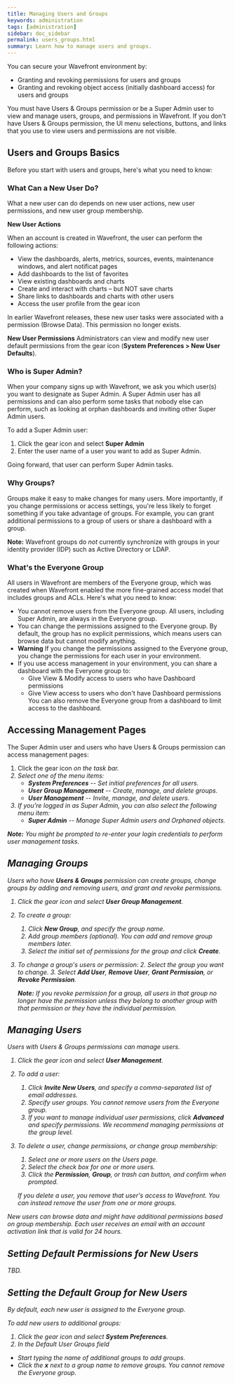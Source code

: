 ```yaml
---
title: Managing Users and Groups
keywords: administration
tags: [administration]
sidebar: doc_sidebar
permalink: users_groups.html
summary: Learn how to manage users and groups.
---
```

You can secure your Wavefront environment by:
* Granting and revoking permissions for users and groups
* Granting and revoking object access (initially dashboard access) for users and groups

You must have Users & Groups permission or be a Super Admin user to view and manage users, groups, and permissions in Wavefront. If you don't have Users & Groups permission, the UI menu selections, buttons, and links that you use to view users and permissions are not visible.

## Users and Groups Basics

Before you start with users and groups, here's what you need to know:

### What Can a New User Do?

What a new user can do depends on new user actions, new user permissions, and new user group membership.

**New User Actions**

When an account is created in Wavefront, the user can perform the following actions:

* View the dashboards, alerts, metrics, sources, events, maintenance windows, and alert notificat pages
* Add dashboards to the list of favorites
* View existing dashboards and charts
* Create and interact with charts – but NOT save charts
* Share links to dashboards and charts with other users
* Access the user profile from the gear icon

In earlier Wavefront releases, these new user tasks were associated with a permission (Browse Data). This permission no longer exists.

**New User Permissions**
Administrators can view and modify new user default permissions from the gear icon (**System Preferences > New User Defaults**).

### Who is Super Admin?

When your company signs up with Wavefront, we ask you which user(s) you want to designate as Super Admin. A Super Admin user has all permissions and can also  perform some tasks that nobody else can perform, such as looking at orphan dashboards and inviting other Super Admin users.

To add a Super Admin user:
1. Click the gear icon and select **Super Admin**
2. Enter the user name of a user you want to add as Super Admin.

Going forward, that user can perform Super Admin tasks.

### Why Groups?

Groups make it easy to make changes for many users. More importantly, if you change permissions or access settings, you're less likely to forget something if you take advantage of groups. For example, you can grant additional permissions to a group of users or share a dashboard with a group.

**Note:** Wavefront groups do *not* currently synchronize with groups in your identity provider (IDP) such as Active Directory or LDAP.

### What's the Everyone Group

All users in Wavefront are members of the Everyone group, which was created when Wavefront enabled the more fine-grained access model that includes groups and ACLs.
Here's what you need to know:

* You cannot remove users from the Everyone group. All users, including Super Admin, are always in the Everyone group.
* You can change the permissions assigned to the Everyone group. By default, the group has no explicit permissions, which means users can browse data but cannot modify anything.
* **Warning** If you change the permissions assigned to the Everyone group, you change the permissions for each user in your environment.
* If you use access management in your environment, you can share a dashboard with the Everyone group to:
  - Give View & Modify access to users who have Dashboard permissions
  - Give View access to users who don't have Dashboard permissions
  You can also remove the Everyone group from a dashboard to limit access to the dashboard.

## Accessing Management Pages

The Super Admin user and users who have Users & Groups permission can access management pages:
1. Click the gear icon <i class="fa fa-cog"/> on the task bar.
2. Select one of the menu items:
   - **System Preferences** -- Set initial preferences for all users.
   - **User Group Management** -- Create, manage, and delete groups.
   - **User Management** -- Invite, manage, and delete users.
3. If you're logged in as Super Admin, you can also select the following menu item:
   - **Super Admin** -- Manage Super Admin users and Orphaned objects.

**Note:** You might be prompted to re-enter your login credentials to perform user management tasks.

## Managing Groups

Users who have **Users & Groups** permission can create groups, change groups by adding and removing users, and grant and revoke permissions.

1. Click the gear icon and select **User Group Management**.
2. To create a group:
   1. Click **New Group**, and specify the group name.
   2. Add group members (optional). You can add and remove group members later.
   3. Select the initial set of permissions for the group and click **Create**.
3. To change a group's users or permission:
   2. Select the group you want to change.
   3. Select **Add User**, **Remove User**, **Grant Permission**, or **Revoke Permission**.

   **Note:** If you revoke permission for a group, all users in that group no longer have the permission unless they belong to another group with that permission or they have the individual permission.

## Managing Users

Users with Users & Groups permissions can manage users.

1. Click the gear icon and select **User Management**.
2. To add a user:
   1. Click **Invite New Users**, and specify a comma-separated list of email addresses.
   2. Specify user groups. You cannot remove users from the Everyone group.
   3. If you want to manage individual user permissions, click **Advanced** and specify permissions. We recommend managing permissions at the group level.
3. To delete a user, change permissions, or change group membership:
   1. Select one or more users on the Users page.
   2. Select the check box for one or more users.
   3. Click the **Permission**, **Group**, or trash can button, and confirm when prompted.

   If you delete a user, you remove that user's access to Wavefront. You can instead remove the user from one or more groups.

New users can browse data and might have additional permissions based on group membership. Each user receives an email with an account activation link that is valid for 24 hours.

## Setting Default Permissions for New Users

TBD.

## Setting the Default Group for New Users

By default, each new user is assigned to the Everyone group.

To add new users to additional groups:
1. Click the gear icon and select **System Preferences**.
2. In the Default User Groups field
  * Start typing the name of additional groups to add groups.
  * Click the **x** next to a group name to remove groups. You cannot remove the Everyone group.
